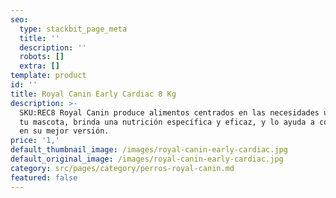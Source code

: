 ```yaml
---
seo:
  type: stackbit_page_meta
  title: ''
  description: ''
  robots: []
  extra: []
template: product
id: ''
title: Royal Canin Early Cardiac 8 Kg
description: >-
  SKU:REC8 Royal Canin produce alimentos centrados en las necesidades únicas de
  tu mascota, brinda una nutrición específica y eficaz, y lo ayuda a convertirse
  en su mejor versión.
price: '1,'
default_thumbnail_image: /images/royal-canin-early-cardiac.jpg
default_original_image: /images/royal-canin-early-cardiac.jpg
category: src/pages/category/perros-royal-canin.md
featured: false
---
```

